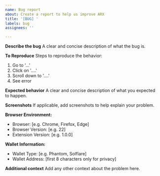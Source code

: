 ```yaml
---
name: Bug report
about: Create a report to help us improve ARX
title: '[BUG] '
labels: bug
assignees: ''

---
```


**Describe the bug**
A clear and concise description of what the bug is.

**To Reproduce**
Steps to reproduce the behavior:
1. Go to '...'
2. Click on '....'
3. Scroll down to '....'
4. See error

**Expected behavior**
A clear and concise description of what you expected to happen.

**Screenshots**
If applicable, add screenshots to help explain your problem.

**Browser Environment:**
 - Browser: [e.g. Chrome, Firefox, Edge]
 - Browser Version: [e.g. 22]
 - Extension Version: [e.g. 1.0.0]

**Wallet Information:**
 - Wallet Type: [e.g. Phantom, Solflare]
 - Wallet Address: [first 8 characters only for privacy]

**Additional context**
Add any other context about the problem here.
